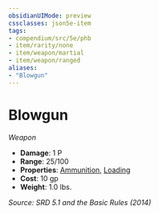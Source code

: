 ```yaml
---
obsidianUIMode: preview
cssclasses: json5e-item
tags:
- compendium/src/5e/phb
- item/rarity/none
- item/weapon/martial
- item/weapon/ranged
aliases: 
- "Blowgun"
---
```

# Blowgun
*Weapon*  

- **Damage**: 1 P
- **Range**: 25/100
- **Properties**: [Ammunition](TTRPG/rules/item-properties.md#Ammunition), [Loading](TTRPG/rules/item-properties.md#Loading)
- **Cost**: 10 gp
- **Weight**: 1.0 lbs.

*Source: SRD 5.1 and the Basic Rules (2014)*